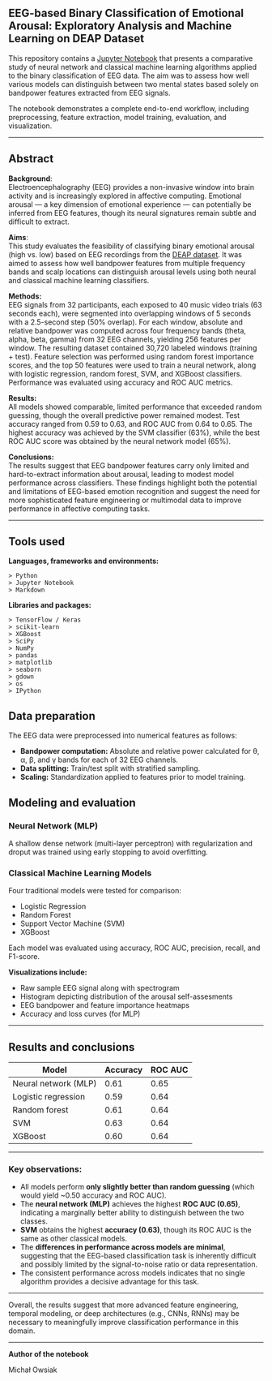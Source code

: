 ﻿## **EEG-based Binary Classification of Emotional Arousal: Exploratory Analysis and Machine Learning on DEAP Dataset**

This repository contains a [Jupyter Notebook](https://github.com/michal-owsiak/eeg-emotional-arousal-classification/blob/main/index.ipynb) that presents a comparative study of neural network and classical machine learning algorithms applied to the binary classification of EEG data. The aim was to assess how well various models can distinguish between two mental states based solely on bandpower features extracted from EEG signals.

The notebook demonstrates a complete end-to-end workflow, including preprocessing, feature extraction, model training, evaluation, and visualization.

---

## **Abstract**

**Background**:  
Electroencephalography (EEG) provides a non-invasive window into brain activity and is increasingly explored in affective computing. Emotional arousal — a key dimension of emotional experience — can potentially be inferred from EEG features, though its neural signatures remain subtle and difficult to extract.

**Aims**:  
This study evaluates the feasibility of classifying binary emotional arousal (high vs. low) based on EEG recordings from the [DEAP dataset](https://www.eecs.qmul.ac.uk/mmv/datasets/deap/index.html). It was aimed to assess how well bandpower features from multiple frequency bands and scalp locations can distinguish arousal levels using both neural and classical machine learning classifiers.

**Methods:**  
EEG signals from 32 participants, each exposed to 40 music video trials (63 seconds each), were segmented into overlapping windows of 5 seconds with a 2.5-second step (50% overlap). For each window, absolute and relative bandpower was computed across four frequency bands (theta, alpha, beta, gamma) from 32 EEG channels, yielding 256 features per window. The resulting dataset contained 30,720 labeled windows (training + test). Feature selection was performed using random forest importance scores, and the top 50 features were used to train a neural network, along with logistic regression, random forest, SVM, and XGBoost classifiers. Performance was evaluated using accuracy and ROC AUC metrics.

**Results:**  
All models showed comparable, limited performance that exceeded random guessing, though the overall predictive power remained modest. Test accuracy ranged from 0.59 to 0.63, and ROC AUC from 0.64 to 0.65. The highest accuracy was achieved by the SVM classifier (63%), while the best ROC AUC score was obtained by the neural network model (65%).

**Conclusions:**  
The results suggest that EEG bandpower features carry only limited and hard-to-extract information about arousal, leading to modest model performance across classifiers. These findings highlight both the potential and limitations of EEG-based emotion recognition and suggest the need for more sophisticated feature engineering or multimodal data to improve performance in affective computing tasks.

---

## **Tools used**

**Languages, frameworks and environments:**
```
> Python
> Jupyter Notebook
> Markdown
```
**Libraries and packages:**
```
> TensorFlow / Keras
> scikit-learn
> XGBoost
> SciPy
> NumPy
> pandas
> matplotlib
> seaborn
> gdown
> os
> IPython
```
## **Data preparation**

The EEG data were preprocessed into numerical features as follows:

- **Bandpower computation:** Absolute and relative power calculated for θ, α, β, and γ bands for each of 32 EEG channels.
- **Data splitting:** Train/test split with stratified sampling.
- **Scaling:** Standardization applied to features prior to model training.

## **Modeling and evaluation**

### **Neural Network (MLP)**  
A shallow dense network (multi-layer perceptron) with regularization and droput was trained using early stopping to avoid overfitting.  


### **Classical Machine Learning Models**  
Four traditional models were tested for comparison:  
- Logistic Regression  
- Random Forest  
- Support Vector Machine (SVM)  
- XGBoost  

Each model was evaluated using accuracy, ROC AUC, precision, recall, and F1-score.

**Visualizations include:**
- Raw sample EEG signal along with spectrogram
- Histogram depicting distribution of the arousal self-assesments
- EEG bandpower and feature importance heatmaps
- Accuracy and loss curves (for MLP) 

---

## **Results and conclusions**

| Model               | Accuracy | ROC AUC |
|--------------------|----------|---------|
| Neural network (MLP) | 0.61     | 0.65    |
| Logistic regression  | 0.59     | 0.64    |
| Random forest        | 0.61     | 0.64    |
| SVM                  | 0.63     | 0.64    |
| XGBoost              | 0.60     | 0.64    |

---

### **Key observations:**

- All models perform **only slightly better than random guessing** (which would yield ~0.50 accuracy and ROC AUC).
- The **neural network (MLP)** achieves the highest **ROC AUC (0.65)**, indicating a marginally better ability to distinguish between the two classes.
- **SVM** obtains the highest **accuracy (0.63)**, though its ROC AUC is the same as other classical models.
- The **differences in performance across models are minimal**, suggesting that the EEG-based classification task is inherently difficult and possibly limited by the signal-to-noise ratio or data representation.
- The consistent performance across models indicates that no single algorithm provides a decisive advantage for this task.

---

Overall, the results suggest that more advanced feature engineering, temporal modeling, or deep architectures (e.g., CNNs, RNNs) may be necessary to meaningfully improve classification performance in this domain.

---

**Author of the notebook**  

Michał Owsiak
